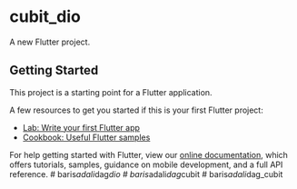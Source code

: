 # cubit_dio

A new Flutter project.

## Getting Started

This project is a starting point for a Flutter application.

A few resources to get you started if this is your first Flutter project:

- [Lab: Write your first Flutter app](https://flutter.dev/docs/get-started/codelab)
- [Cookbook: Useful Flutter samples](https://flutter.dev/docs/cookbook)

For help getting started with Flutter, view our
[online documentation](https://flutter.dev/docs), which offers tutorials,
samples, guidance on mobile development, and a full API reference.
#   b a r i s _ a d a l i _ d a g _ d i o  
 #   b a r i s _ a d a l i _ d a g _ c u b i t  
 #   b a r i s _ a d a l i _ d a g _ c u b i t  
 